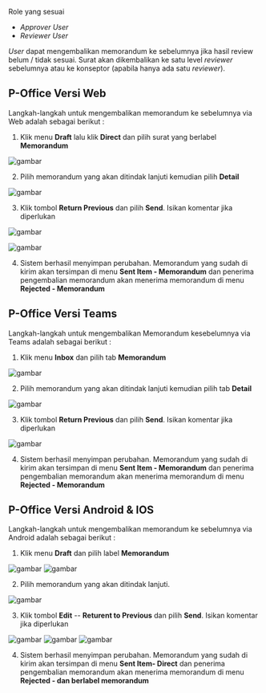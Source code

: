 Role yang sesuai

- _Approver User_
- _Reviewer User_

_User_ dapat mengembalikan memorandum ke sebelumnya jika hasil review belum / tidak sesuai. Surat akan dikembalikan ke satu level _reviewer_ sebelumnya atau ke konseptor (apabila hanya ada satu _reviewer_).

## **P-Office Versi Web**

Langkah-langkah untuk mengembalikan memorandum ke sebelumnya via Web adalah sebagai berikut :

1. Klik menu **Draft** lalu klik **Direct** dan pilih surat yang berlabel **Memorandum**

![gambar](Memorandum/MM_Web/02MM-39.png)

2. Pilih memorandum yang akan ditindak lanjuti kemudian pilih **Detail**

![gambar](Memorandum/MM_Web/02MM-40.png)

3. Klik tombol **Return Previous** dan pilih **Send**. Isikan komentar jika diperlukan

![gambar](Memorandum/MM_Web/02MM-41.png)

![gambar](Memorandum/MM_Web/03MM-41.png)

4. Sistem berhasil menyimpan perubahan. Memorandum yang sudah di kirim akan tersimpan di menu **Sent Item - Memorandum** dan penerima pengembalian memorandum akan menerima memorandum di menu **Rejected - Memorandum**

## **P-Office Versi Teams**

Langkah-langkah untuk mengembalikan Memorandum kesebelumnya via Teams adalah sebagai berikut :

1. Klik menu **Inbox** dan pilih tab **Memorandum**

![gambar](Memorandum/MM_Teams/MM39.png)

2. Pilih memorandum yang akan ditindak lanjuti kemudian pilih tab **Detail**

![gambar](Memorandum/MM_Teams/MM40.png)

3. Klik tombol **Return Previous** dan pilih **Send**. Isikan komentar jika diperlukan

![gambar](Memorandum/MM_Teams/MM41.png)

4. Sistem berhasil menyimpan perubahan. Memorandum yang sudah di kirim akan tersimpan di menu **Sent Item - Memorandum** dan penerima pengembalian memorandum akan menerima memorandum di menu **Rejected - Memorandum**

## **P-Office Versi Android & IOS**

Langkah-langkah untuk mengembalikan memorandum ke sebelumnya via Android adalah sebagai berikut :

1. Klik menu **Draft** dan pilih label **Memorandum**

![gambar](Memorandum/MM_Android/Kembalimemo/02A01.png) ![gambar](Memorandum/MM_Android/Kembalimemo/02A02.png)

2. Pilih memorandum yang akan ditindak lanjuti.

![gambar](Memorandum/MM_Android/Kembalimemo/02A03.png)

3. Klik tombol **Edit** -- **Returent to Previous** dan pilih **Send**. Isikan komentar jika diperlukan

![gambar](Memorandum/MM_Android/Kembalimemo/02A04.png)
![gambar](Memorandum/MM_Android/Kembalimemo/02A05.png)
![gambar](Memorandum/MM_Android/Kembalimemo/02A06.png)

4. Sistem berhasil menyimpan perubahan. Memorandum yang sudah di kirim akan tersimpan di menu **Sent Item- Direct** dan penerima pengembalian memorandum akan menerima memorandum di menu **Rejected - dan berlabel memorandum**

